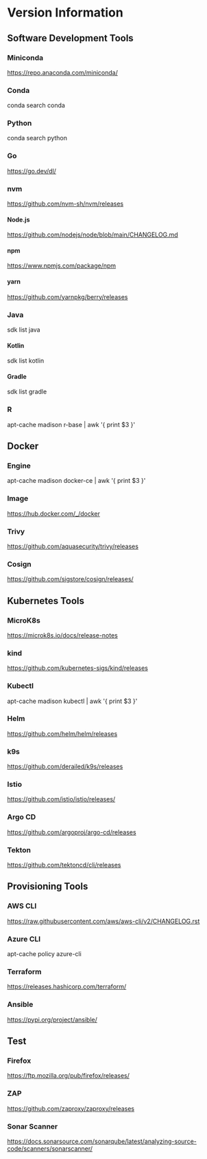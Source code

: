 # Version Information

## Software Development Tools

### Miniconda

<https://repo.anaconda.com/miniconda/>

### Conda

conda search conda

### Python

conda search python

### Go

<https://go.dev/dl/>

### nvm

<https://github.com/nvm-sh/nvm/releases>

#### Node.js

<https://github.com/nodejs/node/blob/main/CHANGELOG.md>

#### npm

<https://www.npmjs.com/package/npm>

#### yarn

<https://github.com/yarnpkg/berry/releases>

### Java

sdk list java

#### Kotlin

sdk list kotlin

#### Gradle

sdk list gradle

### R

apt-cache madison r-base | awk '{ print $3 }'

## Docker

### Engine

apt-cache madison docker-ce | awk '{ print $3 }'

### Image

<https://hub.docker.com/_/docker>

### Trivy

<https://github.com/aquasecurity/trivy/releases>

### Cosign

<https://github.com/sigstore/cosign/releases/>

## Kubernetes Tools

### MicroK8s

<https://microk8s.io/docs/release-notes>

### kind

<https://github.com/kubernetes-sigs/kind/releases>

### Kubectl

apt-cache madison kubectl | awk '{ print $3 }'

### Helm

<https://github.com/helm/helm/releases>

### k9s

<https://github.com/derailed/k9s/releases>

### Istio

<https://github.com/istio/istio/releases/>

### Argo CD

<https://github.com/argoproj/argo-cd/releases>

### Tekton

<https://github.com/tektoncd/cli/releases>

## Provisioning Tools

### AWS CLI

<https://raw.githubusercontent.com/aws/aws-cli/v2/CHANGELOG.rst>

### Azure CLI

apt-cache policy azure-cli

### Terraform

<https://releases.hashicorp.com/terraform/>

### Ansible

<https://pypi.org/project/ansible/>

## Test

### Firefox

<https://ftp.mozilla.org/pub/firefox/releases/>

### ZAP

<https://github.com/zaproxy/zaproxy/releases>

### Sonar Scanner

<https://docs.sonarsource.com/sonarqube/latest/analyzing-source-code/scanners/sonarscanner/>
